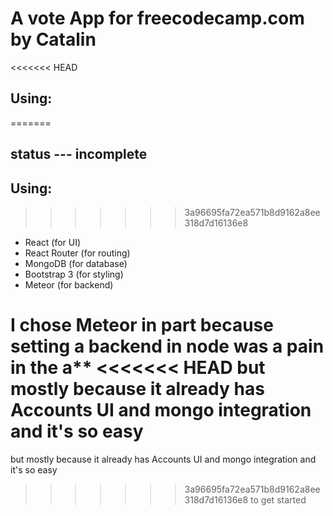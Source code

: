 # A vote App for freecodecamp.com by Catalin

<<<<<<< HEAD
## Using:
=======
## status --- incomplete

## Using: 
>>>>>>> 3a96695fa72ea571b8d9162a8ee318d7d16136e8

- React (for UI)
- React Router (for routing)
- MongoDB (for database)
- Bootstrap 3 (for styling)
- Meteor (for backend)

I chose Meteor in part because setting a backend in node was a pain in the a**
<<<<<<< HEAD
but mostly because it already has Accounts UI and mongo integration and it's so easy
=======
but mostly because it already has Accounts UI and mongo integration and it's so easy 
>>>>>>> 3a96695fa72ea571b8d9162a8ee318d7d16136e8
to get started

